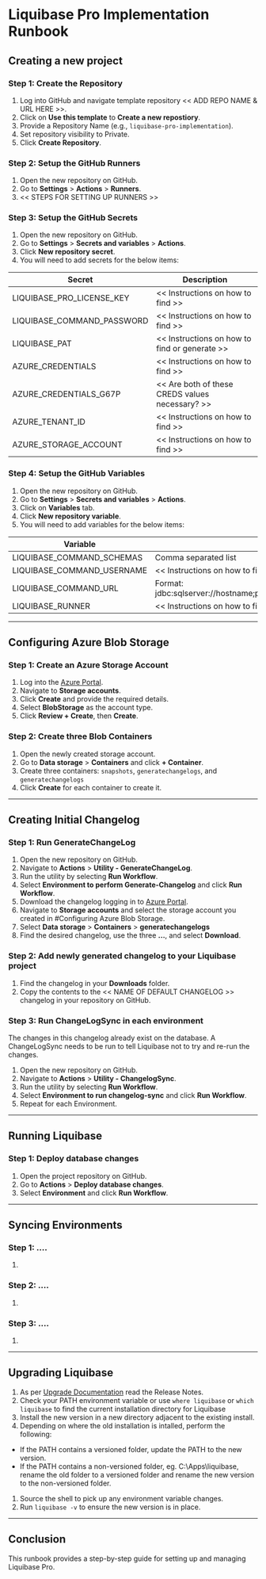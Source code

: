 # Liquibase Pro Implementation Runbook

## Creating a new project

### Step 1: Create the Repository
1. Log into GitHub and navigate template repository << ADD REPO NAME & URL HERE >>.
1. Click on **Use this template** to **Create a new repostiory**.
1. Provide a Repository Name (e.g., `liquibase-pro-implementation`).
1. Set repository visibility to Private.
1. Click **Create Repository**.

### Step 2: Setup the GitHub Runners
1. Open the new repository on GitHub.
1. Go to **Settings** > **Actions** > **Runners**.
1. << STEPS FOR SETTING UP RUNNERS >>

### Step 3: Setup the GitHub Secrets
1. Open the new repository on GitHub.
1. Go to **Settings** > **Secrets and variables** > **Actions**.
1. Click **New repository secret**.
1. You will need to add secrets for the below items:

| Secret        | Description
| ------------- | -------------
| LIQUIBASE_PRO_LICENSE_KEY | << Instructions on how to find >>
| LIQUIBASE_COMMAND_PASSWORD | << Instructions on how to find >>
| LIQUIBASE_PAT | << Instructions on how to find or generate >>
| AZURE_CREDENTIALS | << Instructions on how to find >>
| AZURE_CREDENTIALS_G67P | << Are both of these CREDS values necessary? >>
| AZURE_TENANT_ID | << Instructions on how to find >>
| AZURE_STORAGE_ACCOUNT | << Instructions on how to find >>

### Step 4: Setup the GitHub Variables
1. Open the new repository on GitHub.
1. Go to **Settings** > **Secrets and variables** > **Actions**.
1. Click on **Variables** tab.
1. Click **New repository variable**.
1. You will need to add variables for the below items:

| Variable        | Description
| ------------- | -------------
| LIQUIBASE_COMMAND_SCHEMAS | Comma separated list
| LIQUIBASE_COMMAND_USERNAME | << Instructions on how to find >>
| LIQUIBASE_COMMAND_URL | Format: jdbc:sqlserver://hostname;portNumber=1433;databaseName=databaseName;integratedSecurity=true;
| LIQUIBASE_RUNNER | << Instructions on how to find >>

---

## Configuring Azure Blob Storage

### Step 1: Create an Azure Storage Account
1. Log into the [Azure Portal](https://portal.azure.com).
1. Navigate to **Storage accounts**.
1. Click **Create** and provide the required details.
1. Select **BlobStorage** as the account type.
1. Click **Review + Create**, then **Create**.

### Step 2: Create three Blob Containers
1. Open the newly created storage account.
1. Go to **Data storage** > **Containers** and click **+ Container**.
1. Create three containers: `snapshots`, `generatechangelogs`, and `generatechangelogs`
1. Click **Create** for each container to create it.

---

## Creating Initial Changelog

### Step 1: Run GenerateChangeLog
1. Open the new repository on GitHub.
1. Navigate to **Actions** > **Utility - GenerateChangeLog**.
1. Run the utility by selecting **Run Workflow**.
1. Select **Environment to perform Generate-Changelog** and click **Run Workflow**. 
1. Download the changelog logging in to [Azure Portal](https://portal.azure.com).
1. Navigate to **Storage accounts** and select the storage account you created in #Configuring Azure Blob Storage.
1. Select **Data storage** > **Containers** > **generatechangelogs**
1. Find the desired changelog, use the three **...**, and select **Download**.

### Step 2: Add newly generated changelog to your Liquibase project
1. Find the changelog in your **Downloads** folder.
1. Copy the contents to the << NAME OF DEFAULT CHANGELOG >> changelog in your repository on GitHub.

### Step 3: Run ChangeLogSync in each environment
The changes in this changelog already exist on the database. A ChangeLogSync needs to be run to tell Liquibase not to try and re-run the changes.  

1. Open the new repository on GitHub.
1. Navigate to **Actions** > **Utility - ChangelogSync**.
1. Run the utility by selecting **Run Workflow**.
1. Select **Environment to run changelog-sync** and click **Run Workflow**. 
1. Repeat for each Environment.
---

## Running Liquibase

### Step 1: Deploy database changes
1. Open the project repository on GitHub.
1. Go to **Actions** > **Deploy database changes**.
1. Select **Environment** and click **Run Workflow**. 

---

## Syncing Environments

### Step 1: ....
1.

### Step 2: ....
1.

### Step 3: ....
1. 

---

## Upgrading Liquibase
1. As per [Upgrade Documentation](https://docs.liquibase.com/workflows/liquibase-community/upgrading-liquibase.html) read the Release Notes. 
1. Check your PATH environment variable or use `where liquibase` or `which liquibase` to find the current installation directory for Liquibase 
1. Install the new version in a new directory adjacent to the existing install.
1. Depending on where the old installation is intalled, perform the following:
  -  If the PATH contains a versioned folder, update the PATH to the new version.
  -  If the PATH contains a non-versioned folder, eg. C:\Apps\liquibase, rename the old folder to a versioned folder and rename the new version to the non-versioned folder.
1. Source the shell to pick up any environment variable changes.
1. Run `liquibase -v` to ensure the new version is in place.

---

## Conclusion
This runbook provides a step-by-step guide for setting up and managing Liquibase Pro.

